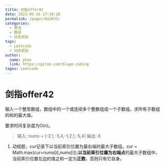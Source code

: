 ```yaml
---
title: 剑指offer42
date: 2023-05-16 17:19:18
permalink: /pages/0a2635/
categories: 
  - 算法
  - 数组
  - 动态规划
tags: 
  - Leetcode
  - 动态规划
author: 
  name: phan
  link: https://gitee.com/blage-coding
tages: Leetcode
---
```

# 剑指offer42

输入一个整型数组，数组中的一个或连续多个整数组成一个子数组。求所有子数组的和的最大值。

要求时间复杂度为O(n)。

> 输入: nums = [-2,1,-3,4,-1,2,1,-5,4]
> 输出: 6

1. 动规题，cur记录下以当前索引位置为最右端的最大子数组。cur = Math.max(cur+nums[i],nums[i]);**以当前索引位置为右端点**的最大子数组中，当前索引位置左边的值之和一定为**正数**，否则只有它自身。